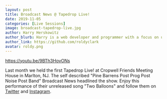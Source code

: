 ```yaml
---
layout: post
title: Broadcast News @ Tapedrop Live!
date: 2019-11-05
categories: [Live Sessions]
image: broadcast-tapedrop-live.jpg
author: Harry Herskowitz
author_blurb: Harry is a web developer and programmer with a focus on using technology to empower local artists and communities
author_link: https://github.com/roldyclark
avatar: roldy.png
---
```


https://youtu.be/9BTh3HovONs

Last month we held the first Tapedrop Live! at Cropwell Friends Meeting House in Marlton, NJ. The self described "Pine Barrens Post Prog Post Noise Post Band" Broadcast News headlined the show. Enjoy this performance of their unreleased song "Two Balloons" and follow them on [Twitter](https://twitter.com/bcastnews) and [Instagram](https://www.instagram.com/bcastnews/).
